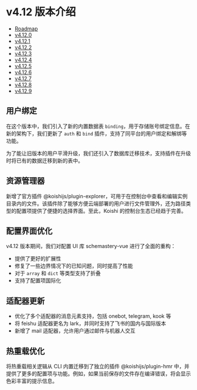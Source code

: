 # v4.12 版本介绍

- [Roadmap](https://github.com/koishijs/koishi/issues/1000)
- [v4.12.0](https://github.com/koishijs/koishi/releases/tag/4.12.0)
- [v4.12.1](https://github.com/koishijs/koishi/releases/tag/4.12.1)
- [v4.12.2](https://github.com/koishijs/koishi/releases/tag/4.12.2)
- [v4.12.3](https://github.com/koishijs/koishi/releases/tag/4.12.3)
- [v4.12.4](https://github.com/koishijs/koishi/releases/tag/4.12.4)
- [v4.12.5](https://github.com/koishijs/koishi/releases/tag/4.12.5)
- [v4.12.6](https://github.com/koishijs/koishi/releases/tag/4.12.6)
- [v4.12.7](https://github.com/koishijs/koishi/releases/tag/4.12.7)
- [v4.12.8](https://github.com/koishijs/koishi/releases/tag/4.12.8)
- [v4.12.9](https://github.com/koishijs/koishi/releases/tag/4.12.9)

## 用户绑定

在这个版本中，我们引入了新的内置数据表 `binding`，用于存储账号绑定信息。在新的架构下，我们更新了 `auth` 和 `bind` 插件，支持了同平台的用户绑定和解绑等功能。

为了能让旧版本的用户平滑升级，我们还引入了数据库迁移技术，支持插件在升级时将已有的数据迁移到新的表中。

## 资源管理器

新增了官方插件 @koishijs/plugin-explorer，可用于在控制台中查看和编辑实例目录内的文件。该插件除了能够方便云端部署的用户进行文件管理外，还为路径类型的配置项提供了便捷的选择界面。至此，Koishi 的控制台生态已经趋于完善。

## 配置界面优化

v4.12 版本期间，我们对配置 UI 库 schemastery-vue 进行了全面的重构：

- 提供了更好的扩展性
- 修复了一些边界情况下的已知问题，同时提高了性能
- 对于 `array` 和 `dict` 等类型支持了折叠
- 支持了配置项国际化

## 适配器更新

- 优化了多个适配器的消息元素支持，包括 onebot, telegram, kook 等
- 将 feishu 适配器更名为 lark，并同时支持了飞书的国内与国际版本
- 新增了 mail 适配器，允许用户通过邮件与机器人交互

## 热重载优化

将热重载相关逻辑从 CLI 内置迁移到了独立的插件 @koishijs/plugin-hmr 中，并提供了更多的配置项与功能。例如，如果当前保存的文件存在编译错误，将会显示色彩丰富的提示信息。
